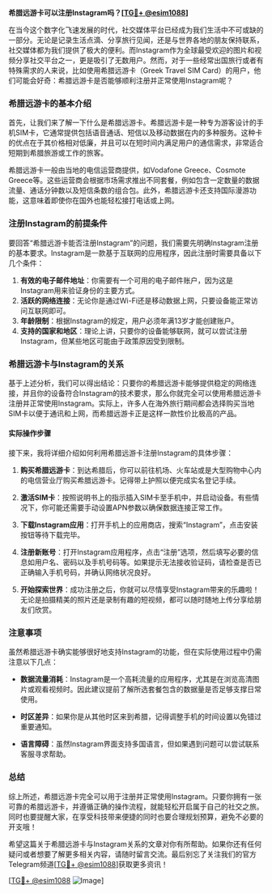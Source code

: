 **希腊远游卡可以注册Instagram吗？[[TG💪+ @esim1088](https://t.me/s/esim1088)]**

在当今这个数字化飞速发展的时代，社交媒体平台已经成为我们生活中不可或缺的一部分。无论是记录生活点滴、分享旅行见闻，还是与世界各地的朋友保持联系，社交媒体都为我们提供了极大的便利。而Instagram作为全球最受欢迎的图片和视频分享社交平台之一，更是吸引了无数用户。然而，对于一些经常出国旅行或者有特殊需求的人来说，比如使用希腊远游卡（Greek Travel SIM Card）的用户，他们可能会好奇：希腊远游卡是否能够顺利注册并正常使用Instagram呢？

### 希腊远游卡的基本介绍

首先，让我们来了解一下什么是希腊远游卡。希腊远游卡是一种专为游客设计的手机SIM卡，它通常提供包括语音通话、短信以及移动数据在内的多种服务。这种卡的优点在于其价格相对低廉，并且可以在短时间内满足用户的通信需求，非常适合短期到希腊旅游或工作的旅客。

希腊远游卡一般由当地的电信运营商提供，如Vodafone Greece、Cosmote Greece等。这些运营商会根据市场需求推出不同套餐，例如包含一定数量的数据流量、通话分钟数以及短信条数的组合包。此外，希腊远游卡还支持国际漫游功能，这意味着即使你在国外也能轻松接打电话或上网。

### 注册Instagram的前提条件

要回答“希腊远游卡能否注册Instagram”的问题，我们需要先明确Instagram注册的基本要求。Instagram是一款基于互联网的应用程序，因此注册时需要具备以下几个条件：

1. **有效的电子邮件地址**：你需要有一个可用的电子邮件账户，因为这是Instagram用来验证身份的主要方式。
2. **活跃的网络连接**：无论你是通过Wi-Fi还是移动数据上网，只要设备能正常访问互联网即可。
3. **年龄限制**：根据Instagram的规定，用户必须年满13岁才能创建账户。
4. **支持的国家和地区**：理论上讲，只要你的设备能够联网，就可以尝试注册Instagram，但某些地区可能由于政策原因受到限制。

### 希腊远游卡与Instagram的关系

基于上述分析，我们可以得出结论：只要你的希腊远游卡能够提供稳定的网络连接，并且你的设备符合Instagram的技术要求，那么你就完全可以使用希腊远游卡注册并正常使用Instagram。实际上，许多人在海外旅行期间都会选择购买当地SIM卡以便于通讯和上网，而希腊远游卡正是这样一款性价比极高的产品。

#### 实际操作步骤

接下来，我将详细介绍如何利用希腊远游卡注册Instagram的具体步骤：

1. **购买希腊远游卡**：到达希腊后，你可以前往机场、火车站或是大型购物中心内的电信营业厅购买希腊远游卡。记得带上护照以便完成实名登记手续。
   
2. **激活SIM卡**：按照说明书上的指示插入SIM卡至手机中，并启动设备。有些情况下，你可能还需要手动设置APN参数以确保数据连接正常工作。

3. **下载Instagram应用**：打开手机上的应用商店，搜索“Instagram”，点击安装按钮等待下载完毕。

4. **注册新账号**：打开Instagram应用程序，点击“注册”选项，然后填写必要的信息如用户名、密码以及手机号码等。如果提示无法接收验证码，请检查是否已正确输入手机号码，并确认网络状况良好。

5. **开始探索世界**：成功注册之后，你就可以尽情享受Instagram带来的乐趣啦！无论是拍摄精美的照片还是录制有趣的短视频，都可以随时随地上传分享给朋友们欣赏。

### 注意事项

虽然希腊远游卡确实能够很好地支持Instagram的功能，但在实际使用过程中仍需注意以下几点：

- **数据流量消耗**：Instagram是一个高耗流量的应用程序，尤其是在浏览高清图片或观看视频时。因此建议提前了解所选套餐包含的数据量是否足够支撑日常使用。
  
- **时区差异**：如果你是从其他时区来到希腊，记得调整手机的时间设置以免错过重要通知。
  
- **语言障碍**：虽然Instagram界面支持多国语言，但如果遇到问题可以尝试联系客服寻求帮助。

### 总结

综上所述，希腊远游卡完全可以用于注册并正常使用Instagram。只要你拥有一张可靠的希腊远游卡，并遵循正确的操作流程，就能轻松开启属于自己的社交之旅。同时也要提醒大家，在享受科技带来便捷的同时也要合理规划预算，避免不必要的开支哦！

希望这篇关于希腊远游卡与Instagram关系的文章对你有所帮助。如果你还有任何疑问或者想要了解更多相关内容，请随时留言交流。最后别忘了关注我们的官方Telegram频道[[TG💪+ @esim1088](https://t.me/s/esim1088)]获取更多资讯！

[[TG💪+ @esim1088](https://t.me/s/esim1088) ![Image](https://i.postimg.cc/4NQfJmqS/Snipaste-2025-05-13-00-14-12.png)]